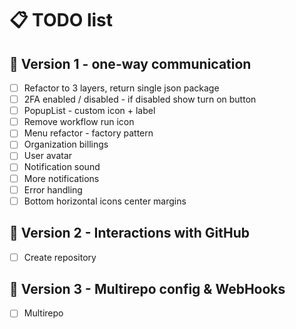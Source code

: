 # 📋 TODO list

## 🚀 Version 1 - one-way communication

- [ ] Refactor to 3 layers, return single json package
- [ ] 2FA enabled / disabled - if disabled show turn on button
- [ ] PopupList - custom icon + label
- [ ] Remove workflow run icon
- [ ] Menu refactor - factory pattern
- [ ] Organization billings
- [ ] User avatar
- [ ] Notification sound
- [ ] More notifications
- [ ] Error handling
- [ ] Bottom horizontal icons center margins

## 🌟 Version 2 - Interactions with GitHub

- [ ] Create repository

## 🎯 Version 3 - Multirepo config & WebHooks

- [ ] Multirepo
